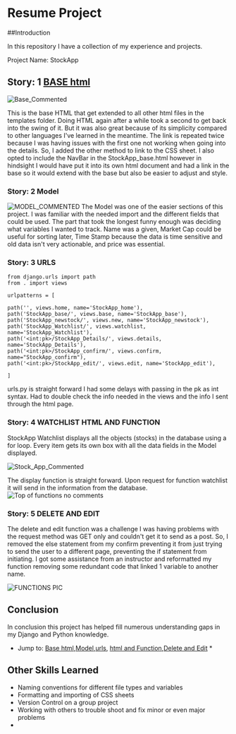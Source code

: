 # Resume Project 

##Introduction 

In this repository I have a collection of my experience and projects. 

Project Name: StockApp 


## Story: 1 [BASE html](*Base-html) 

  
  
![Base_Commented](https://user-images.githubusercontent.com/63297077/116815203-bab6b400-ab19-11eb-8885-030d30c35a68.PNG)

  This is the base HTML that get extended to all other html files in the templates folder. Doing HTML again after a while took a second to get back into the swing of it. But it was also great because of its simplicity compared to other languages I've learned in the meantime. The link is repeated twice because I was having issues with the first one not working when going into the details. So, I added the other method to link to the CSS sheet. I also opted to include the NavBar in the StockApp_base.html however in hindsight I would have put it into its own html document and had a link in the base so it would extend with the base but also be easier to adjust and style. 
  
  

### Story: 2 Model 
  
 ![MODEL_COMMENTED](https://user-images.githubusercontent.com/63297077/116815905-0028b080-ab1d-11eb-8937-68e769efd51c.PNG)
 The Model was one of the easier sections of this project. I was familiar with the needed import and the different fields that could be used. The part that took the longest funny enough was deciding what variables I wanted to track. Name was a given, Market Cap could be useful for sorting later, Time Stamp because the data is time sensitive and old data isn't very actionable, and price was essential. 
  
  
### Story: 3 URLS  
 
  
    from django.urls import path
    from . import views

    urlpatterns = [

    path('', views.home, name='StockApp_home'),
    path('StockApp_base/', views.base, name='StockApp_base'),
    path('StockApp_newstock/', views.new, name='StockApp_newstock'),
    path('StockApp_Watchlist/', views.watchlist, name='StockApp_Watchlist'),
    path('<int:pk>/StockApp_Details/', views.details, name='StockApp_Details'),
    path('<int:pk>/StockApp_confirm/', views.confirm, name="StockApp_confirm"),
    path('<int:pk>/StockApp_edit/', views.edit, name='StockApp_edit'),

    ]

  urls.py is straight forward I had some delays with passing in the pk as int syntax. Had to double check the info needed in the views and the info I sent through the html page. 

  
  
### Story: 4 WATCHLIST HTML AND FUNCTION 
  
  StockApp Watchlist displays all the objects (stocks) in the database using a for loop. Every item gets its own box with all the data fields in the Model displayed. 
  
 ![Stock_App_Commented](https://user-images.githubusercontent.com/63297077/116819354-045cca00-ab2d-11eb-948f-5c20c6809966.PNG)
  
  The display function is straight forward. Upon request for function watchlist it will send in the information from the database. 
  ![Top of functions no comments](https://user-images.githubusercontent.com/63297077/116819533-a8df0c00-ab2d-11eb-9009-86e4d838806c.PNG)

  
### Story: 5 DELETE AND EDIT 
  
  The delete and edit function was a challenge I was having problems with the request method was GET only and couldn't get it to send as a post. So, I removed the else statement from my confirm preventing it from just trying to send the user to a different page, preventing the if statement from initiating. I got some assistance from an instructor and reformatted my function removing some redundant code that linked 1 variable to another name. 
  
 ![FUNCTIONS PIC](https://user-images.githubusercontent.com/63297077/116820049-44717c00-ab30-11eb-8cee-077c44bec022.PNG)

## Conclusion 

  In conclusion this project has helped fill numerous understanding gaps in my Django and Python knowledge. 

* Jump to: [Base html](#Base-html),[Model](#Model),[urls](#urls), [html and Function](#html-and-Function),[Delete and Edit](#Delete-and-Edit)  *

## Other Skills Learned 
*  Naming conventions for different file types and variables 
*  Formatting and importing of CSS sheets 
*  Version Control on a group project 
*  Working with others to trouble shoot and fix minor or even major problems 
*  
